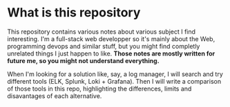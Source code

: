 # What is this repository

This repository contains various notes about various subject I find interesting. I'm a full-stack web developper so it's mainly about the Web, programming devops and similar stuff, but you might find completly unrelated things I just happen to like. **Those notes are mostly written for future me, so you might not understand everything.**

When I'm looking for a solution like, say, a log manager, I will search and try different tools (ELK, Splunk, Loki + Grafana). Then I will write a comparison of those tools in this repo, highlighting the differences, limits and disavantages of each alternative.

